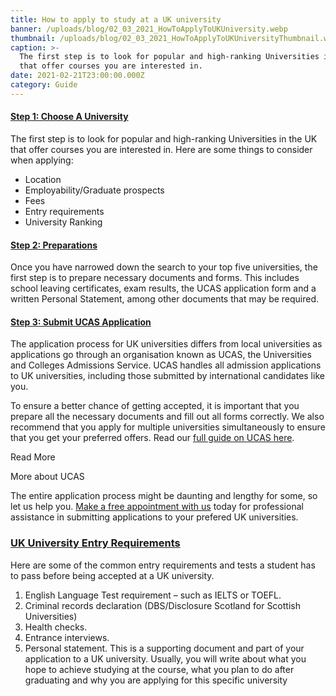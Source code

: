 ```yaml
---
title: How to apply to study at a UK university
banner: /uploads/blog/02_03_2021_HowToApplyToUKUniversity.webp
thumbnail: /uploads/blog/02_03_2021_HowToApplyToUKUniversityThumbnail.webp
caption: >-
  The first step is to look for popular and high-ranking Universities in the UK
  that offer courses you are interested in.
date: 2021-02-21T23:00:00.000Z
category: Guide
---
```


#### [Step 1: Choose A University](https://github.com/DevDeducation/dhub/blob/master/src/content/blog/How-to-apply-to-study-at-a-UK-university.md#step-1-choose-a-university)

The first step is to look for popular and high-ranking Universities in the UK that offer courses you are interested in. Here are some things to consider when applying:

* Location
* Employability/Graduate prospects
* Fees
* Entry requirements
* University Ranking

#### [Step 2: Preparations](https://github.com/DevDeducation/dhub/blob/master/src/content/blog/How-to-apply-to-study-at-a-UK-university.md#step-2-preparations)

Once you have narrowed down the search to your top five universities, the first step is to prepare necessary documents and forms. This includes school leaving certificates, exam results, the UCAS application form and a written Personal Statement, among other documents that may be required.

#### [Step 3: Submit UCAS Application](https://github.com/DevDeducation/dhub/blob/master/src/content/blog/How-to-apply-to-study-at-a-UK-university.md#step-3-submit-ucas-application)

The application process for UK universities differs from local universities as applications go through an organisation known as UCAS, the Universities and Colleges Admissions Service. UCAS handles all admission applications to UK universities, including those submitted by international candidates like you.

To ensure a better chance of getting accepted, it is important that you prepare all the necessary documents and fill out all forms correctly. We also recommend that you apply for multiple universities simultaneously to ensure that you get your preferred offers. Read our [full guide on UCAS here](https://www.ucas.com/). 

Read More

More about UCAS

The entire application process might be daunting and lengthy for some, so let us help you. [Make a free appointment with us](http://dhubeducation.com/contact-us/) today for professional assistance in submitting applications to your prefered UK universities.

### [UK University Entry Requirements](https://github.com/DevDeducation/dhub/blob/master/src/content/blog/How-to-apply-to-study-at-a-UK-university.md#uk-university-entry-requirements)

Here are some of the common entry requirements and tests a student has to pass before being accepted at a UK university.

1. English Language Test requirement – such as IELTS or TOEFL.
2. Criminal records declaration (DBS/Disclosure Scotland for Scottish Universities)
3. Health checks.
4. Entrance interviews.
5. Personal statement. This is a supporting document and part of your application to a UK university. Usually, you will write about what you hope to achieve studying at the course, what you plan to do after graduating and why you are applying for this specific university
